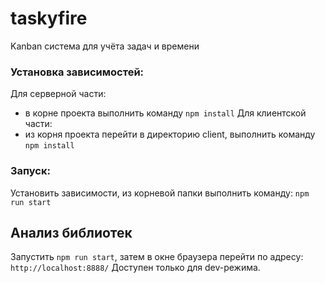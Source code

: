 # taskyfire
Kanban система для учёта задач и времени

### Установка зависимостей:
Для серверной части:
- в корне проекта выполнить команду `npm install`
Для клиентской части:  
- из корня проекта перейти в директорию client, выполнить команду `npm install`

### Запуск: 
Установить зависимости, из корневой папки выполнить команду: `npm run start`

## Анализ библиотек
Запустить `npm run start`, затем в окне браузера перейти по адресу: `http://localhost:8888/`
Доступен только для dev-режима.
